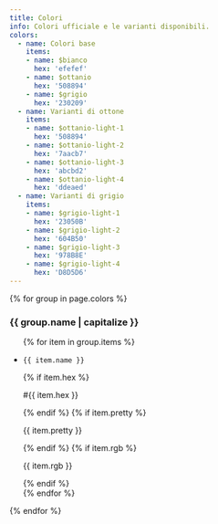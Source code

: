 ```yaml
---
title: Colori
info: Colori ufficiale e le varianti disponibili.
colors: 
  - name: Colori base
    items:
    - name: $bianco
      hex: 'efefef'
    - name: $ottanio
      hex: '508894'
    - name: $grigio
      hex: '230209' 
  - name: Varianti di ottone
    items:
    - name: $ottanio-light-1
      hex: '508894'  
    - name: $ottanio-light-2
      hex: '7aacb7'  
    - name: $ottanio-light-3
      hex: 'abcbd2'  
    - name: $ottanio-light-4
      hex: 'ddeaed'  
  - name: Varianti di grigio
    items:
    - name: $grigio-light-1
      hex: '23050B'  
    - name: $grigio-light-2
      hex: '604B50'  
    - name: $grigio-light-3
      hex: '978B8E'  
    - name: $grigio-light-4
      hex: 'D8D5D6'  
---
```


<section class="sg-branding">
  {% for group in page.colors %} 
  <div>
    <h3>{{ group.name | capitalize }}</h3>
    <ul class="color-set">
    {% for item in group.items %}
      <li>
        <div style="background:#{{ item.hex }}"></div> 
        <p><code>{{ item.name }}</code></p>
        {% if item.hex %}<p>#{{ item.hex }}</p>{% endif %}
        {% if item.pretty %}<p>{{ item.pretty }}</p>{% endif %}
        {% if item.rgb %}<p>{{ item.rgb }}</p>{% endif %}
      </li>
    {% endfor %}
    </ul>
  </div>
  {% endfor %}
</section>